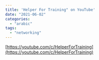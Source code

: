 ```yaml
---
title: 'Helper For Training" on YouTube'
date: "2021-06-02"
categories:
  - "arabic"
tags:
  - "networking"
---
```


[https://youtube.com/c/HelperForTraining](https://youtube.com/c/HelperForTraining)
